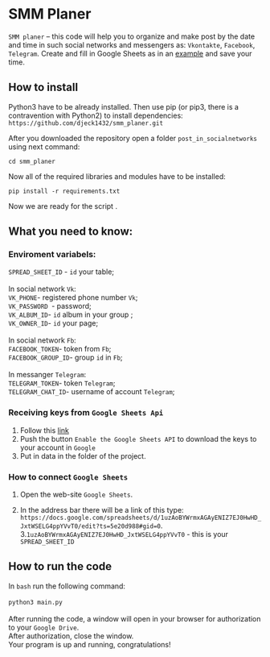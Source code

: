 # SMM Planer

```SMM planer``` – this code will help you to organize and make post by the date and time in such social networks and messengers as: ```Vkontakte```, ```Facebook```, ```Telegram```. 
Create and fill in Google Sheets as in an  <a href='https://docs.google.com/spreadsheets/d/1uzAoBYWrmxAGAyENIZ7EJ0HwHD_JxtWSELG4ppYVvT0/edit?ts=5e20d988#gid=0'>example</a> and save your time.


## How to install

Python3 have to be already installed. Then use pip (or pip3, there is a contravention with Python2) to install dependencies:<br>
``` https://github.com/djeck1432/smm_planer.git ```

After you downloaded the repository open a folder ```post_in_socialnetworks``` using next command: <br>

```cd smm_planer```

Now all of the required libraries and modules have to be installed:<br>

```pip install -r requirements.txt ```<br>

Now we are ready for the script .

## What you need to know: 
  ### Enviroment variabels: 
```SPREAD_SHEET_ID``` - ```id``` your table;
 <br>
 <br>
  In social network ```Vk```:
<br>
```VK_PHONE```- registered phone number  ```Vk```;
<br>
```VK_PASSWORD ```-  password;
<br>
```VK_ALBUM_ID```- ```id``` album in your group ;
<br>
```VK_OWNER_ID```- ```id``` your page;
<br>
<br>
In social network ```Fb```:
<br>
```FACEBOOK_TOKEN```-  token from ```Fb```;
<br>
```FACEBOOK_GROUP_ID```- group ```id``` in ```Fb```;
<br>
<br>
In messanger ```Telegram```:
<br>
```TELEGRAM_TOKEN```- token ```Telegram```;
<br>
```TELEGRAM_CHAT_ID```- username of account ```Telegram```;
<br> 
### Receiving keys from ```Google Sheets Api```

1. Follow this <a href='https://developers.google.com/sheets/api/quickstart/python'>link</a>
2. Push the button ```Enable the Google Sheets API``` to download the keys to your account in ```Google```
3. Put in data in the folder of the project.

### How to connect ```Google Sheets ```

1. Open the web-site ```Google Sheets```.

2. In the address bar there will be a link of this type: ```https://docs.google.com/spreadsheets/d/1uzAoBYWrmxAGAyENIZ7EJ0HwHD_JxtWSELG4ppYVvT0/edit?ts=5e20d988#gid=0```.<br>
3.```1uzAoBYWrmxAGAyENIZ7EJ0HwHD_JxtWSELG4ppYVvT0``` - this is your ```SPREAD_SHEET_ID```

## How to run the code

In ```bash``` run the following command: 
<br>
<br>
```python3 main.py```
<br>
<br>
After running the code, a window will open in your browser for authorization to your ```Google Drive```.
<br>
After authorization, close the window.
<br>
Your program is up and running, congratulations!


